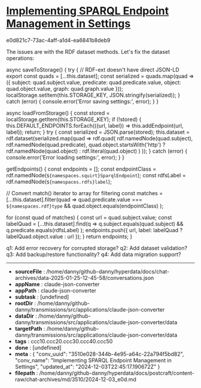 # [Implementing SPARQL Endpoint Management in Settings](https://claude.ai/chat/3510e028-344b-4e95-a64c-22a794f5bd82)

e0d821c7-73ac-4aff-a1d4-ea6841b8deb9

 The issues are with the RDF dataset methods. Let's fix the dataset operations:

<antArtifact identifier="settings-fixed" type="application/vnd.ant.code" language="javascript" title="src/js/settings.js">
async saveToStorage() {
  try {
    // RDF-ext doesn't have direct JSON-LD export
    const quads = [...this.dataset];
    const serialized = quads.map(quad => ({
      subject: quad.subject.value,
      predicate: quad.predicate.value,
      object: quad.object.value,
      graph: quad.graph.value
    }));
    localStorage.setItem(this.STORAGE_KEY, JSON.stringify(serialized));
  } catch (error) {
    console.error('Error saving settings:', error);
  }
}

async loadFromStorage() {
  const stored = localStorage.getItem(this.STORAGE_KEY);
  if (!stored) {
    this.DEFAULT_ENDPOINTS.forEach(({url, label}) => this.addEndpoint(url, label));
    return;
  }
  try {
    const serialized = JSON.parse(stored);
    this.dataset = rdf.dataset(serialized.map(quad => 
      rdf.quad(
        rdf.namedNode(quad.subject),
        rdf.namedNode(quad.predicate),
        quad.object.startsWith('http') ? rdf.namedNode(quad.object) : rdf.literal(quad.object)
      )
    ));
  } catch (error) {
    console.error('Error loading settings:', error);
  }
}

getEndpoints() {
  const endpoints = [];
  const endpointClass = rdf.namedNode(`${namespaces.squirt}SparqlEndpoint`);
  const rdfsLabel = rdf.namedNode(`${namespaces.rdfs}label`);
  
  // Convert match() iterator to array for filtering
  const matches = [...this.dataset].filter(quad => 
    quad.predicate.value === `${namespaces.rdf}type` && 
    quad.object.equals(endpointClass)
  );
  
  for (const quad of matches) {
    const url = quad.subject.value;
    const labelQuad = [...this.dataset].find(q => 
      q.subject.equals(quad.subject) && 
      q.predicate.equals(rdfsLabel)
    );
    endpoints.push({
      url,
      label: labelQuad ? labelQuad.object.value : url
    });
  }
  return endpoints;
}
</antArtifact>

q1: Add error recovery for corrupted storage?
q2: Add dataset validation?
q3: Add backup/restore functionality?
q4: Add data migration support?

---

* **sourceFile** : /home/danny/github-danny/hyperdata/docs/chat-archives/data-2025-01-25-12-45-58/conversations.json
* **appName** : claude-json-converter
* **appPath** : claude-json-converter
* **subtask** : [undefined]
* **rootDir** : /home/danny/github-danny/transmissions/src/applications/claude-json-converter
* **dataDir** : /home/danny/github-danny/transmissions/src/applications/claude-json-converter/data
* **targetPath** : /home/danny/github-danny/transmissions/src/applications/claude-json-converter/data
* **tags** : ccc10.ccc20.ccc30.ccc40.ccc50
* **done** : [undefined]
* **meta** : {
  "conv_uuid": "3510e028-344b-4e95-a64c-22a794f5bd82",
  "conv_name": "Implementing SPARQL Endpoint Management in Settings",
  "updated_at": "2024-12-03T22:45:17.190672Z"
}
* **filepath** : /home/danny/github-danny/hyperdata/docs/postcraft/content-raw/chat-archives/md/3510/2024-12-03_e0d.md